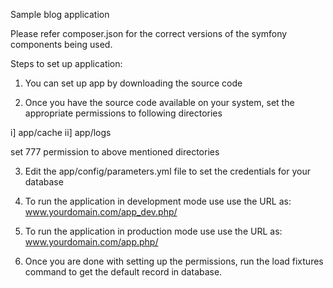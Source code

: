Sample blog application

Please refer composer.json for the correct versions of the symfony components being used.

Steps to set up application:

1) You can set up app by downloading the source code

2) Once you have the source code available on your system, set the appropriate permissions to following directories

 i] app/cache 
 ii] app/logs

set 777 permission to above mentioned directories


3) Edit the app/config/parameters.yml file to set the credentials for your database


4) To run the application in development mode use use the URL as:
 www.yourdomain.com/app_dev.php/
 

5) To run the application in production mode use use the URL as:
 www.yourdomain.com/app.php/
 

6) Once you are done with setting up the permissions, run the load fixtures command to get the default record in database.

  
